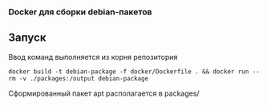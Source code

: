 ### Docker для сборки debian-пакетов

## Запуск

Ввод команд выполняется из корня репозитория

```docker build -t debian-package -f docker/Dockerfile . && docker run --rm -v ./packages:/output debian-package```

Сформированный пакет apt располагается в packages/
